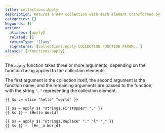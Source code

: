 ```yaml
---
title: collections.Apply
description: Returns a new collection with each element transformed by the given function.
categories: []
keywords: []
action:
  aliases: [apply]
  related: []
  returnType: '[]any'
  signatures: [collections.Apply COLLECTION FUNCTION PARAM...]
aliases: [/functions/apply]
---
```


The `apply` function takes three or more arguments, depending on the function being applied to the collection elements.

The first argument is the collection itself, the second argument is the function name, and the remaining arguments are passed to the function, with the string `"."` representing the collection element.

```go-html-template
{{ $s := slice "hello" "world" }}

{{ $s = apply $s "strings.FirstUpper" "." }}
{{ $s }} → [Hello World]

{{ $s = apply $s "strings.Replace" "." "l" "_" }}
{{ $s }} →  [He__o Wor_d]
```
